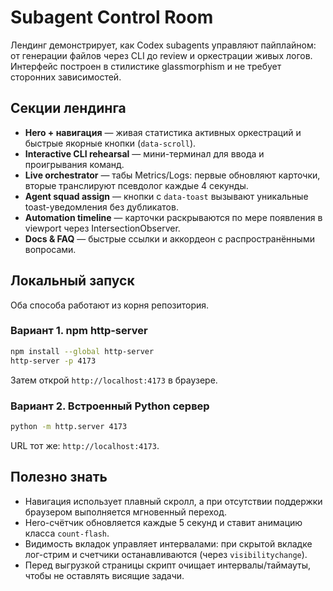 # Subagent Control Room

Лендинг демонстрирует, как Codex subagents управляют пайплайном: от генерации файлов через CLI до review и оркестрации живых логов. Интерфейс построен в стилистике glassmorphism и не требует сторонних зависимостей.

## Секции лендинга
- **Hero + навигация** — живая статистика активных оркестраций и быстрые якорные кнопки (`data-scroll`).
- **Interactive CLI rehearsal** — мини-терминал для ввода и проигрывания команд.
- **Live orchestrator** — табы Metrics/Logs: первые обновляют карточки, вторые транслируют псевдолог каждые 4 секунды.
- **Agent squad assign** — кнопки с `data-toast` вызывают уникальные toast-уведомления без дубликатов.
- **Automation timeline** — карточки раскрываются по мере появления в viewport через IntersectionObserver.
- **Docs & FAQ** — быстрые ссылки и аккордеон с распространёнными вопросами.

## Локальный запуск
Оба способа работают из корня репозитория.

### Вариант 1. npm http-server
```bash
npm install --global http-server
http-server -p 4173
```
Затем открой `http://localhost:4173` в браузере.

### Вариант 2. Встроенный Python сервер
```bash
python -m http.server 4173
```
URL тот же: `http://localhost:4173`.

## Полезно знать
- Навигация использует плавный скролл, а при отсутствии поддержки браузером выполняется мгновенный переход.
- Hero-счётчик обновляется каждые 5 секунд и ставит анимацию класса `count-flash`.
- Видимость вкладок управляет интервалами: при скрытой вкладке лог-стрим и счетчики останавливаются (через `visibilitychange`).
- Перед выгрузкой страницы скрипт очищает интервалы/таймауты, чтобы не оставлять висящие задачи.
